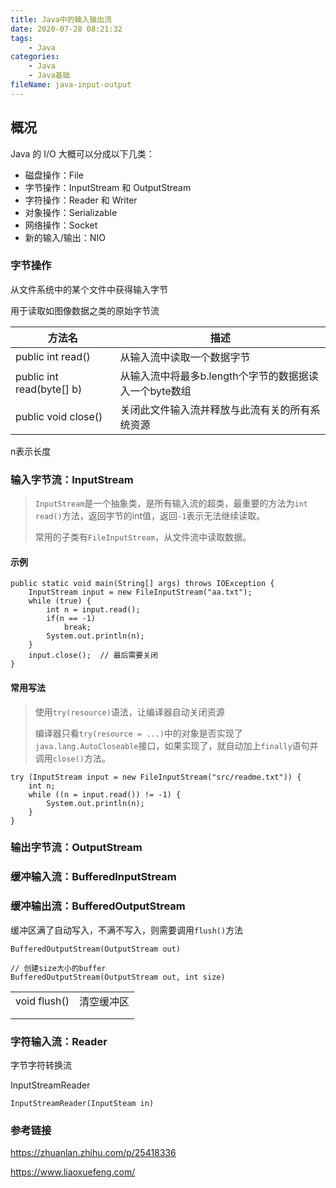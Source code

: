 ```yaml
---
title: Java中的输入输出流
date: 2020-07-28 08:21:32
tags:
	- Java
categories:
	- Java
	- Java基础
fileName: java-input-output
---
```


## 概况

Java 的 I/O 大概可以分成以下几类：

- 磁盘操作：File
- 字节操作：InputStream 和 OutputStream
- 字符操作：Reader 和 Writer
- 对象操作：Serializable
- 网络操作：Socket
- 新的输入/输出：NIO

### 字节操作



从文件系统中的某个文件中获得输入字节

用于读取如图像数据之类的原始字节流



| 方法名                    | 描述                                                   |
| ------------------------- | ------------------------------------------------------ |
| public int read()         | 从输入流中读取一个数据字节                             |
| public int read(byte[] b) | 从输入流中将最多b.length个字节的数据据读入一个byte数组 |
| public void close()       | 关闭此文件输入流并释放与此流有关的所有系统资源         |

n表示长度



### 输入字节流：InputStream

> `InputStream`是一个抽象类，是所有输入流的超类，最重要的方法为`int read()`方法，返回字节的int值，返回`-1`表示无法继续读取。
>
> 常用的子类有`FileInputStream`，从文件流中读取数据。

#### 示例

```
public static void main(String[] args) throws IOException {
    InputStream input = new FileInputStream("aa.txt");
    while (true) {
        int n = input.read();
        if(n == -1)
            break;
        System.out.println(n);
    }
    input.close();	// 最后需要关闭
}
```

#### 常用写法

> 使用`try(resource)`语法，让编译器自动关闭资源
>
> 编译器只看`try(resource = ...)`中的对象是否实现了`java.lang.AutoCloseable`接口，如果实现了，就自动加上`finally`语句并调用`close()`方法。

```
try (InputStream input = new FileInputStream("src/readme.txt")) {
    int n;
    while ((n = input.read()) != -1) {
        System.out.println(n);
    }
}
```





### 输出字节流：OutputStream





### 缓冲输入流：BufferedInputStream





### 缓冲输出流：BufferedOutputStream

缓冲区满了自动写入，不满不写入，则需要调用`flush()`方法

```
BufferedOutputStream(OutputStream out)

// 创建size大小的buffer
BufferedOutputStream(OutputStream out, int size)
```



|              |            |
| ------------ | ---------- |
| void flush() | 清空缓冲区 |
|              |            |
|              |            |



### 字符输入流：Reader

字节字符转换流

InputStreamReader

```
InputStreamReader(InputSteam in)
```











### 参考链接

https://zhuanlan.zhihu.com/p/25418336

https://www.liaoxuefeng.com/

